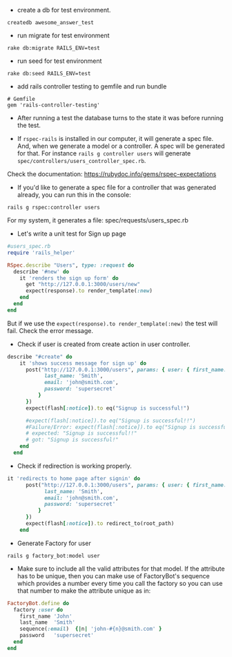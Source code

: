 
* create a db for test environment.
```
createdb awesome_answer_test
```

* run migrate for test environment
```
rake db:migrate RAILS_ENV=test
```

* run seed for test environment
```
rake db:seed RAILS_ENV=test
```

* add rails controller testing to gemfile and run bundle
```
# Gemfile
gem 'rails-controller-testing'
```

* After running a test the database turns to the state it was before running the test.

* If `rspec-rails` is installed in our computer, it will generate a spec file. And, when we generate a model or a controller. A spec will be generated for that. For instance `rails g controller users` will generate `spec/controllers/users_controller_spec.rb`.

Check the documentation: https://rubydoc.info/gems/rspec-expectations

* If you'd like to generate a spec file for a controller that was generated already, you can run this in the console:
```
rails g rspec:controller users
```
For my system, it generates a file: spec/requests/users_spec.rb

* Let's write a unit test for Sign up page
```ruby
#users_spec.rb
require 'rails_helper'

RSpec.describe "Users", type: :request do
  describe '#new' do
    it 'renders the sign up form' do
      get "http://127.0.0.1:3000/users/new"
      expect(response).to render_template(:new)
    end
  end
end
```
But if we use the `expect(response).to render_template(:new)` the test will fail. Check the error message.

* Check if user is created from create action in user controller.
```ruby
describe "#create" do
    it 'shows success message for sign up' do
      post("http://127.0.0.1:3000/users", params: { user: { first_name: 'John',
            last_name: 'Smith',
            email: 'john@smith.com',
            password: 'supersecret'
          }
      })
      expect(flash[:notice]).to eq("Signup is successful!")

      #expect(flash[:notice]).to eq("Signup is successful!!")
      #Failure/Error: expect(flash[:notice]).to eq("Signup is successful!!")
      # expected: "Signup is successful!!"
      # got: "Signup is successful!"
    end 
  end
```

* Check if redirection is working properly.
```ruby
it 'redirects to home page after signin' do
      post("http://127.0.0.1:3000/users", params: { user: { first_name: 'John',
            last_name: 'Smith',
            email: 'john@smith.com',
            password: 'supersecret'
          }
      })
      expect(flash[:notice]).to redirect_to(root_path)
    end
```

* Generate Factory for user
```
rails g factory_bot:model user
```

* Make sure to include all the valid attributes for that model. If the attribute has to be unique, then you can make use of FactoryBot's sequence which provides a number every time you call the factory so you can use that number to make the attribute unique as in:

```ruby
FactoryBot.define do
  factory :user do
    first_name 'John'
    last_name  'Smith'
    sequence(:email)  {|n| 'john-#{n}@smith.com' }
    password   'supersecret'
  end
end
```